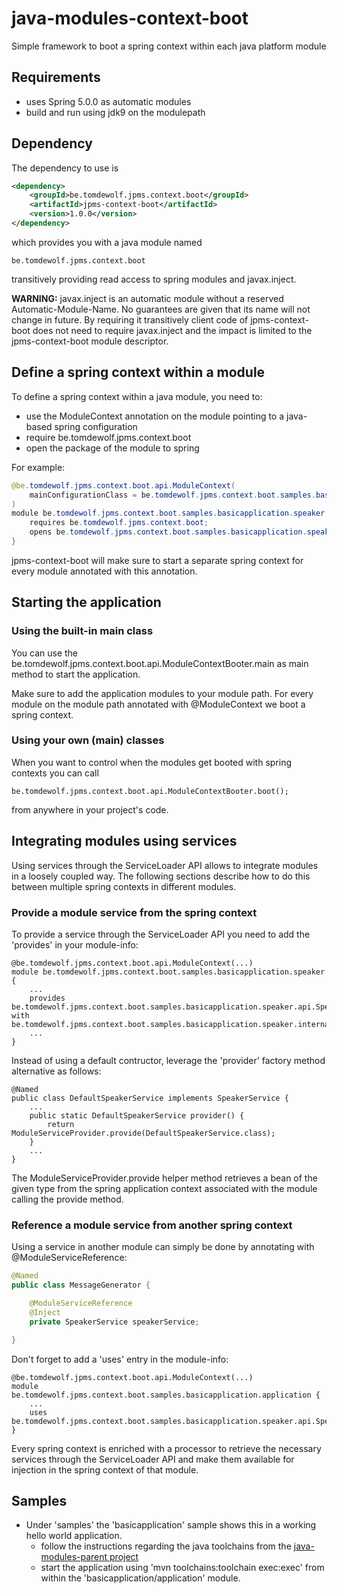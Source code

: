 # java-modules-context-boot
Simple framework to boot a spring context within each java platform module

## Requirements

- uses Spring 5.0.0 as automatic modules
- build and run using jdk9 on the modulepath

## Dependency

The dependency to use is

```xml
<dependency>
	<groupId>be.tomdewolf.jpms.context.boot</groupId>
	<artifactId>jpms-context-boot</artifactId>
	<version>1.0.0</version>
</dependency>
```

which provides you with a java module named 

`be.tomdewolf.jpms.context.boot`

transitively providing read access to spring modules and javax.inject.

**WARNING:** javax.inject is an automatic module without a reserved Automatic-Module-Name. 
No guarantees are given that its name will not change in future. By requiring it transitively 
client code of jpms-context-boot does not need to require javax.inject and the impact is limited
to the jpms-context-boot module descriptor.

## Define a spring context within a module

To define a spring context within a java module, you need to:
 - use the ModuleContext annotation on the module pointing to a java-based spring configuration
 - require be.tomdewolf.jpms.context.boot
 - open the package of the module to spring
 
For example:

```java
@be.tomdewolf.jpms.context.boot.api.ModuleContext(
	mainConfigurationClass = be.tomdewolf.jpms.context.boot.samples.basicapplication.speaker.internal.SpeakerConfiguration.class
)
module be.tomdewolf.jpms.context.boot.samples.basicapplication.speaker {
	requires be.tomdewolf.jpms.context.boot;
	opens be.tomdewolf.jpms.context.boot.samples.basicapplication.speaker.internal to spring.beans, spring.core, spring.context;
}
```

jpms-context-boot will make sure to start a separate spring context for every module annotated with this annotation.

## Starting the application

### Using the built-in main class

You can use the be.tomdewolf.jpms.context.boot.api.ModuleContextBooter.main as main method to start the application.

Make sure to add the application modules to your module path. For every module on the module path annotated with @ModuleContext
we boot a spring context.

### Using your own (main) classes

When you want to control when the modules get booted with spring contexts you can call

```
be.tomdewolf.jpms.context.boot.api.ModuleContextBooter.boot();
```
from anywhere in your project's code.

## Integrating modules using services

Using services through the ServiceLoader API allows to integrate modules in a loosely coupled way. The 
following sections describe how to do this between multiple spring contexts in different modules.

### Provide a module service from the spring context

To provide a service through the ServiceLoader API you need to add the 'provides' in your module-info:
```
@be.tomdewolf.jpms.context.boot.api.ModuleContext(...)
module be.tomdewolf.jpms.context.boot.samples.basicapplication.speaker {
	...
	provides be.tomdewolf.jpms.context.boot.samples.basicapplication.speaker.api.SpeakerService with be.tomdewolf.jpms.context.boot.samples.basicapplication.speaker.internal.DefaultSpeakerService;
	...
}
```

Instead of using a default contructor, leverage the 'provider' factory method alternative as follows:
```
@Named
public class DefaultSpeakerService implements SpeakerService {
	...
	public static DefaultSpeakerService provider() {
		return ModuleServiceProvider.provide(DefaultSpeakerService.class);
	}
	...
}

```

The ModuleServiceProvider.provide helper method retrieves a bean of the given type from 
the spring application context associated with the module calling the provide method.

### Reference a module service from another spring context

Using a service in another module can simply be done by annotating with @ModuleServiceReference:
```java
@Named
public class MessageGenerator {

	@ModuleServiceReference
	@Inject
	private SpeakerService speakerService;

}

```

Don't forget to add a 'uses' entry in the module-info:
```
@be.tomdewolf.jpms.context.boot.api.ModuleContext(...)
module be.tomdewolf.jpms.context.boot.samples.basicapplication.application {
	...
	uses be.tomdewolf.jpms.context.boot.samples.basicapplication.speaker.api.SpeakerService;
}
```

Every spring context is enriched with a processor to retrieve the necessary services 
through the ServiceLoader API and make them available for injection in the spring context of that module.

## Samples
- Under 'samples' the 'basicapplication' sample shows this in a working hello world application.
	- follow the instructions regarding the java toolchains from the [java-modules-parent project](https://github.com/tomdw/java-modules-parent)
	- start the application using 'mvn toolchains:toolchain exec:exec' from within the 'basicapplication/application' module.
